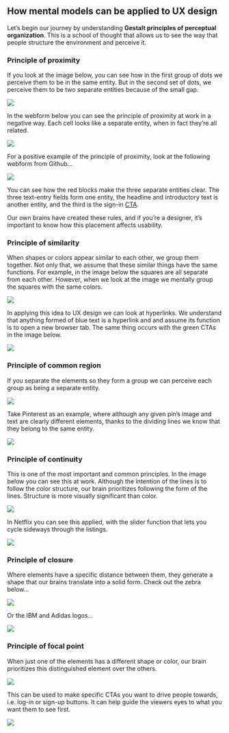 ## **How mental models can be applied to UX design**

Let’s begin our journey by understanding **Gestalt principles of perceptual organization**. This is a school of thought that allows us to see the way that people structure the environment and perceive it.

### **Principle of proximity**

If you look at the image below, you can see how in the first group of dots we perceive them to be in the same entity. But in the second set of dots, we perceive them to be two separate entities because of the small gap.

![](https://images.prismic.io/userzoom/061f93e9-8b55-4d6f-9e4b-1c92b1888988_Screen-Shot-2017-10-03-at-11.27.41-1024x310.png?auto=compress,format&w=1800)

In the webform below you can see the principle of proximity at work in a negative way. Each cell looks like a separate entity, when in fact they’re all related.

![](https://images.prismic.io/userzoom/503d8981-1b82-4db5-b746-d9df389e3432_Screen-Shot-2017-10-03-at-11.27.59-1024x919.png?auto=compress,format&w=1800)

For a positive example of the principle of proximity, look at the following webform from Github…

![](https://images.prismic.io/userzoom/71212686-f635-486d-932c-3bc375ce0f77_Screen-Shot-2017-10-03-at-12.51.08-1024x487.png?auto=compress,format&w=1800)

You can see how the red blocks make the three separate entities clear. The three text-entry fields form one entity, the headline and introductory text is another entity, and the third is the sign-in [CTA](https://www.usertesting.com/blog/11-characteristics-of-persuasive-call-to-action-buttons).

Our own brains have created these rules, and if you’re a designer, it’s important to know how this placement affects usability.

### **Principle of similarity**

When shapes or colors appear similar to each other, we group them together. Not only that, we assume that these similar things have the same functions. For example, in the image below the squares are all separate from each other. However, when we look at the image we mentally group the squares with the same colors.

![](https://images.prismic.io/userzoom/8783c9b7-1ab4-4dce-9a62-b6e0d89e6793_Screen-Shot-2017-10-03-at-12.57.23.png?auto=compress,format&w=1800)

In applying this idea to UX design we can look at hyperlinks. We understand that anything formed of blue text is a hyperlink and and assume its function is to open a new browser tab. The same thing occurs with the green CTAs in the image below.

![](https://images.prismic.io/userzoom/c9c8d763-0969-4735-8883-5c7a33be12aa_Screen-Shot-2017-10-03-at-12.57.31-1024x464.png?auto=compress,format&w=1800)

### **Principle of common region**

If you separate the elements so they form a group we can perceive each group as being a separate entity.

![](https://images.prismic.io/userzoom/d4c3dd62-5e01-440d-a225-47169db053bf_Screen-Shot-2017-10-03-at-12.57.44-1024x303.png?auto=compress,format&w=1800)

Take Pinterest as an example, where although any given pin’s image and text are clearly different elements, thanks to the dividing lines we know that they belong to the same entity.

![](https://images.prismic.io/userzoom/8ea32067-1e95-41e8-b299-14ce42dd762c_Screen-Shot-2017-10-03-at-12.58.02-1024x493.png?auto=compress,format&w=1800)

### **Principle of continuity**

This is one of the most important and common principles. In the image below you can see this at work. Although the intention of the lines is to follow the color structure, our brain prioritizes following the form of the lines. Structure is more visually significant than color.

![](https://images.prismic.io/userzoom/1cad064a-a337-4024-8f13-02bdd3a8ce37_Screen-Shot-2017-10-03-at-12.58.12-1024x396.png?auto=compress,format&w=1800)

In Netflix you can see this applied, with the slider function that lets you cycle sideways through the listings.

![](https://images.prismic.io/userzoom/1d8ecbae-11e4-4d29-a598-d89f0d674bb1_Screen-Shot-2017-10-03-at-12.58.24.png?auto=compress,format&w=1800)

### **Principle of closure**

Where elements have a specific distance between them, they generate a shape that our brains translate into a solid form. Check out the zebra below…

![](https://images.prismic.io/userzoom/cf63088c-04c1-48ce-a669-8a7842679ddd_Screen-Shot-2017-10-03-at-12.58.37-1024x407.png?auto=compress,format&w=1800)

Or the IBM and Adidas logos…

![](https://images.prismic.io/userzoom/f236168e-c146-4a28-b8dd-17e6a87540d4_Screen-Shot-2017-10-03-at-12.58.46-1024x343.png?auto=compress,format&w=1800)

### **Principle of focal point**

When just one of the elements has a different shape or color, our brain prioritizes this distinguished element over the others.

![](https://images.prismic.io/userzoom/be306ef1-e50f-4db0-aee3-0c06bcdfbb46_Screen-Shot-2017-10-03-at-12.58.57-1024x331.png?auto=compress,format&w=1800)

This can be used to make specific CTAs you want to drive people towards, i.e. log-in or sign-up buttons. It can help guide the viewers eyes to what you want them to see first.

![](https://images.prismic.io/userzoom/4879b27e-9223-4169-b7ce-2a7c0f413b72_Screen-Shot-2017-10-03-at-12.59.09-1024x502.png?auto=compress,format&w=1800)